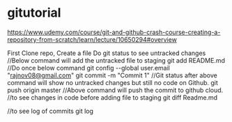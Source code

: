 # gitutorial 
https://www.udemy.com/course/git-and-github-crash-course-creating-a-repository-from-scratch/learn/lecture/10650294#overview

First Clone repo, Create a file
Do git status to see untracked changes
//Below command will add the untracked file to staging
git add README.md 
//Do once below command 
git config --global user.email "rajnov08@gmail.com"
git commit -m "Commit 1"
//Git status after above command will show no untracked changes but still no code on Github.
git push origin master
//Above command will push the commit to github cloud. 
//to see changes in code before adding file to staging
git diff Readme.md

//to see log of commits
git log 